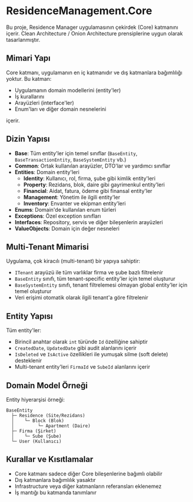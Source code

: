 # ResidenceManagement.Core

Bu proje, Residence Manager uygulamasının çekirdek (Core) katmanını içerir. Clean Architecture / Onion Architecture prensiplerine uygun olarak tasarlanmıştır.

## Mimari Yapı

Core katmanı, uygulamanın en iç katmanıdır ve dış katmanlara bağımlılığı yoktur. Bu katman:

- Uygulamanın domain modellerini (entity'ler)
- İş kurallarını
- Arayüzleri (interface'ler)
- Enum'ları ve diğer domain nesnelerini

içerir.

## Dizin Yapısı

- **Base**: Tüm entity'ler için temel sınıflar (`BaseEntity`, `BaseTransactionEntity`, `BaseSystemEntity` vb.)
- **Common**: Ortak kullanılan arayüzler, DTO'lar ve yardımcı sınıflar
- **Entities**: Domain entity'leri
  - **Identity**: Kullanıcı, rol, firma, şube gibi kimlik entity'leri
  - **Property**: Rezidans, blok, daire gibi gayrimenkul entity'leri
  - **Financial**: Aidat, fatura, ödeme gibi finansal entity'ler
  - **Management**: Yönetim ile ilgili entity'ler
  - **Inventory**: Envanter ve ekipman entity'leri
- **Enums**: Domain'de kullanılan enum türleri
- **Exceptions**: Özel exception sınıfları
- **Interfaces**: Repository, servis ve diğer bileşenlerin arayüzleri
- **ValueObjects**: Domain için değer nesneleri

## Multi-Tenant Mimarisi

Uygulama, çok kiracılı (multi-tenant) bir yapıya sahiptir:

- `ITenant` arayüzü ile tüm varlıklar firma ve şube bazlı filtrelenir
- `BaseEntity` sınıfı, tüm tenant-specific entity'ler için temel oluşturur
- `BaseSystemEntity` sınıfı, tenant filtrelemesi olmayan global entity'ler için temel oluşturur
- Veri erişimi otomatik olarak ilgili tenant'a göre filtrelenir

## Entity Yapısı

Tüm entity'ler:

- Birincil anahtar olarak `int` türünde `Id` özelliğine sahiptir
- `CreatedDate`, `UpdatedDate` gibi audit alanlarını içerir
- `IsDeleted` ve `IsActive` özellikleri ile yumuşak silme (soft delete) desteklenir
- Multi-tenant entity'leri `FirmaId` ve `SubeId` alanlarını içerir

## Domain Model Örneği

Entity hiyerarşisi örneği:

```
BaseEntity
  ├─ Residence (Site/Rezidans)
  │    └─ Block (Blok)
  │         └─ Apartment (Daire)
  ├─ Firma (Şirket)
  │    └─ Sube (Şube)
  └─ User (Kullanıcı)
```

## Kurallar ve Kısıtlamalar

- Core katmanı sadece diğer Core bileşenlerine bağımlı olabilir
- Dış katmanlara bağımlılık yasaktır
- Infrastructure veya diğer katmanların referansları eklenemez
- İş mantığı bu katmanda tanımlanır 